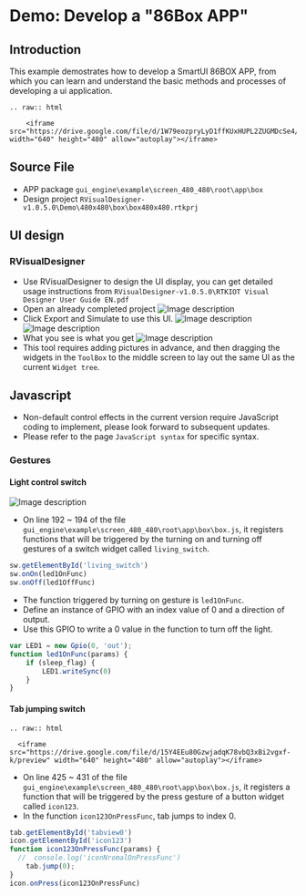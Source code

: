 #  Demo: Develop a "86Box APP"
## Introduction
This example demostrates how to develop a SmartUI 86BOX APP, from which you can learn and understand the basic methods and processes of developing a ui application.


```eval_rst
.. raw:: html

    <iframe src="https://drive.google.com/file/d/1W79eozpryLyD1ffKUxHUPL2ZUGMDcSe4/preview" width="640" height="480" allow="autoplay"></iframe>
```

## Source File
- APP package ```gui_engine\example\screen_480_480\root\app\box```
- Design project ```RVisualDesigner-v1.0.5.0\Demo\480x480\box\box480x480.rtkprj```

## UI design
### RVisualDesigner
- Use RVisualDesigner to design the UI display, you can get detailed usage instructions from ```RVisualDesigner-v1.0.5.0\RTKIOT Visual Designer User Guide EN.pdf```
- Open an already completed project
  ![Image description](https://foruda.gitee.com/images/1701067827418608218/7c54ffbf_10088396.png "ss")
- Click Export and Simulate to use this UI.
  ![Image description](https://foruda.gitee.com/images/1701068361132692754/85acb896_10088396.png "ss")
  ![Image description](https://foruda.gitee.com/images/1701068989928620648/71684794_10088396.png "ss")
- What you see is what you get
  ![Image description](https://foruda.gitee.com/images/1701069129985417739/5558648f_10088396.png "ss")
- This tool requires adding pictures in advance, and then dragging the widgets in the ```ToolBox``` to the middle screen to lay out the same UI as the current ```Widget tree```.
## Javascript
- Non-default control effects in the current version require JavaScript coding to implement, please look forward to subsequent updates.
- Please refer to the page ```JavaScript syntax``` for specific syntax.

### Gestures
#### Light control switch
![Image description](https://foruda.gitee.com/images/1701075114325492203/ca9769d1_10088396.png "ss")
- On line 192 ~ 194 of the file ```gui_engine\example\screen_480_480\root\app\box\box.js```, it registers functions that will be triggered by the turning on and turning off gestures of a switch widget called ```living_switch```.
```javascript
sw.getElementById('living_switch')
sw.onOn(led1OnFunc)
sw.onOff(led1OffFunc)
```
- The function triggered by turning on gesture is ```led1OnFunc```. 
- Define an instance of GPIO with an index value of 0 and a direction of output. 
- Use this GPIO to write a 0 value in the function to turn off the light.
```javascript
var LED1 = new Gpio(0, 'out');
function led1OnFunc(params) {
    if (sleep_flag) {
        LED1.writeSync(0)
    }   
}
```
#### Tab jumping switch
```eval_rst
.. raw:: html

  <iframe src="https://drive.google.com/file/d/15Y4EEu80GzwjadqK78vbQ3xBi2vgxf-k/preview" width="640" height="480" allow="autoplay"></iframe>
```

- On line 425 ~ 431 of the file ```gui_engine\example\screen_480_480\root\app\box\box.js```, it registers a function that will be triggered by the press gesture of a button widget called ```icon123```.
- In the function ```icon123OnPressFunc```, tab jumps to index 0.
```javascript
tab.getElementById('tabview0')
icon.getElementById('icon123')
function icon123OnPressFunc(params) {
  //  console.log('iconNromalOnPressFunc')
    tab.jump(0);
}
icon.onPress(icon123OnPressFunc)
```




